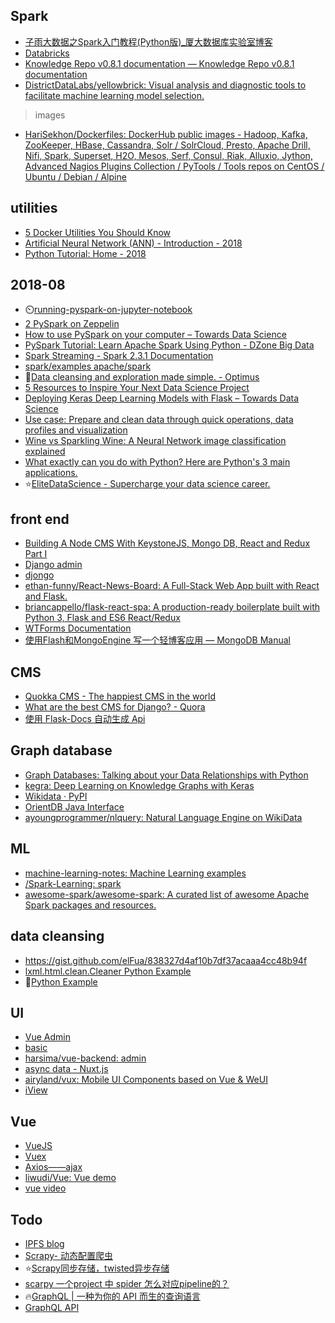 

## Spark

* [子雨大数据之Spark入门教程(Python版)_厦大数据库实验室博客](http://dblab.xmu.edu.cn/blog/1709-2/)
* [Databricks](https://github.com/databricks)
* [Knowledge Repo v0.8.1 documentation — Knowledge Repo v0.8.1 documentation](http://knowledge-repo.readthedocs.io/en/latest/)
* [DistrictDataLabs/yellowbrick: Visual analysis and diagnostic tools to facilitate machine learning model selection.](https://github.com/DistrictDataLabs/yellowbrick)

> images
* [HariSekhon/Dockerfiles: DockerHub public images - Hadoop, Kafka, ZooKeeper, HBase, Cassandra, Solr / SolrCloud, Presto, Apache Drill, Nifi, Spark, Superset, H2O, Mesos, Serf, Consul, Riak, Alluxio, Jython, Advanced Nagios Plugins Collection / PyTools / Tools repos on CentOS / Ubuntu / Debian / Alpine](https://github.com/HariSekhon/Dockerfiles)

## utilities

* [5 Docker Utilities You Should Know](https://blog.xebialabs.com/2017/05/18/5-docker-utilities-you-should-know/)
* [Artificial Neural Network (ANN) - Introduction - 2018](http://www.bogotobogo.com/python/scikit-learn/Artificial-Neural-Network-ANN-1-Introduction.php)
* [Python Tutorial: Home - 2018](http://www.bogotobogo.com/python/pytut.php)

## 2018-08

* :timer_clock:[running-pyspark-on-jupyter-notebook](https://medium.com/@suci/running-pyspark-on-jupyter-notebook-with-docker-602b18ac4494)
* [2 PySpark on Zeppelin](https://www.jianshu.com/p/3147c59fe9de)
* [How to use PySpark on your computer – Towards Data Science](https://towardsdatascience.com/how-to-use-pyspark-on-your-computer-9c7180075617) 
* [PySpark Tutorial: Learn Apache Spark Using Python - DZone Big Data](https://dzone.com/articles/pyspark-tutorial-learn-apache-spark-using-python)
* [Spark Streaming - Spark 2.3.1 Documentation](http://spark.apache.org/docs/latest/streaming-programming-guide.html#a-quick-example) 
* [spark/examples apache/spark](https://github.com/apache/spark/tree/master/examples/src/main/scala/org/apache/spark/examples)
* :hammer:[Data cleansing and exploration made simple. - Optimus](https://hioptimus.com/get-started-with-optimus/#.W2bUhWiFNPY)
* [5 Resources to Inspire Your Next Data Science Project](https://towardsdatascience.com/5-resources-to-inspire-your-next-data-science-project-ea6afbe20319)
* [Deploying Keras Deep Learning Models with Flask – Towards Data Science](https://towardsdatascience.com/deploying-keras-deep-learning-models-with-flask-5da4181436a2)
* [Use case: Prepare and clean data through quick operations, data profiles and visualization](https://medium.com/ibm-data-science-experience/use-case-prepare-and-clean-data-through-quick-operations-data-profiles-and-visualization-b6dbcca4e0e)
* [Wine vs Sparkling Wine: A Neural Network image classification explained](https://towardsdatascience.com/wine-vs-sparkling-wine-a-neural-network-image-classification-explained-99a6ac477bfa)
* [What exactly can you do with Python? Here are Python's 3 main applications.](https://medium.freecodecamp.org/what-can-you-do-with-python-the-3-main-applications-518db9a68a78)
* :star:[EliteDataScience - Supercharge your data science career.](https://elitedatascience.com/)


## front end

* [Building A Node CMS With KeystoneJS, Mongo DB, React and Redux Part I](https://itnext.io/building-a-node-cms-with-keystonejs-mongo-db-react-and-redux-part-i-ae5958496df2)
* [Django admin](https://code.ziqiangxuetang.com/django/django-admin.html)
* [djongo](https://juejin.im/entry/5acad3cef265da23914867df)
* [ethan-funny/React-News-Board: A Full-Stack Web App built with React and Flask.](https://github.com/ethan-funny/React-News-Board)
* [briancappello/flask-react-spa: A production-ready boilerplate built with Python 3, Flask and ES6 React/Redux](https://github.com/briancappello/flask-react-spa)
* [WTForms Documentation](http://wtforms.simplecodes.com/docs/0.6/fields.html#wtforms.fields.FieldList) 
* [使用Flash和MongoEngine 写一个轻博客应用 — MongoDB Manual](https://mongodb-documentation.readthedocs.io/en/latest/tutorial/write-a-tumblelog-application-with-flask-mongoengine.html)


## CMS
* [Quokka CMS - The happiest CMS in the world](http://quokkaproject.org/)
* [What are the best CMS for Django? - Quora](https://www.quora.com/What-are-the-best-CMS-for-Django) 
* [使用 Flask-Docs 自动生成 Api](https://segmentfault.com/a/1190000015653976)


## Graph database

* [Graph Databases: Talking about your Data Relationships with Python](https://medium.com/labcodes/graph-databases-talking-about-your-data-relationships-with-python-b438c689dc89)
* [kegra: Deep Learning on Knowledge Graphs with Keras](https://towardsdatascience.com/kegra-deep-learning-on-knowledge-graphs-with-keras-98e340488b93) 
* [Wikidata · PyPI](https://pypi.org/project/Wikidata/)
* [OrientDB Java Interface](https://www.tutorialspoint.com/orientdb/orientdb_java_interface.htm) 
* [ayoungprogrammer/nlquery: Natural Language Engine on WikiData](https://github.com/ayoungprogrammer/nlquery)


## ML

* [machine-learning-notes: Machine Learning examples](https://github.com/zhangjunhd/machine-learning-notes)
* [/Spark-Learning: spark](https://gitee.com/whzhaochao/spark-learning)
* [awesome-spark/awesome-spark: A curated list of awesome Apache Spark packages and resources.](https://github.com/awesome-spark/awesome-spark)


## data cleansing

* https://gist.github.com/elFua/838327d4af10b7df37acaaa4cc48b94f
* [lxml.html.clean.Cleaner Python Example](https://www.programcreek.com/python/example/63565/lxml.html.clean.Cleaner)
* :tada:[Python Example](https://www.programcreek.com/python/)

## UI

* [Vue Admin](https://admin.vuebulma.com/#/dashboard)
* [basic](https://harsima.github.io/vue-backend/#/home)
* [harsima/vue-backend: admin](https://github.com/harsima/vue-backend)
* [async data - Nuxt.js](https://zh.nuxtjs.org/guide/async-data)
* [airyland/vux: Mobile UI Components based on Vue & WeUI](https://github.com/airyland/vux) 
* [iView](https://www.iviewui.com/docs/guide/start)

## Vue

* [VueJS](http://cn.vuejs.org/) 
* [Vuex](https://vuex.vuejs.org/zh-cn/)   
* [Axios——ajax](https://github.com/mzabriskie/axios)   
* [liwudi/Vue: Vue demo](https://github.com/liwudi/Vue)
* [vue video](https://www.codecasts.com/learn/frontend)


## Todo

* [IPFS blog](https://xiaozhuanlan.com/topic/0127398456#section)
* [Scrapy- 动态配置爬虫](https://www.xncoding.com/2016/04/10/scrapy-10.html)
* :star:[Scrapy同步存储，twisted异步存储](https://baijiahao.baidu.com/s?id=1590088296026125171&wfr=spider&for=pc)
* [scarpy 一个project 中 spider 怎么对应pipeline的？](https://www.zhihu.com/question/25018305)
* :fire:[GraphQL | 一种为你的 API 而生的查询语言](http://graphql.cn/)
* [GraphQL API ](https://www.colabug.com/3514405.html)